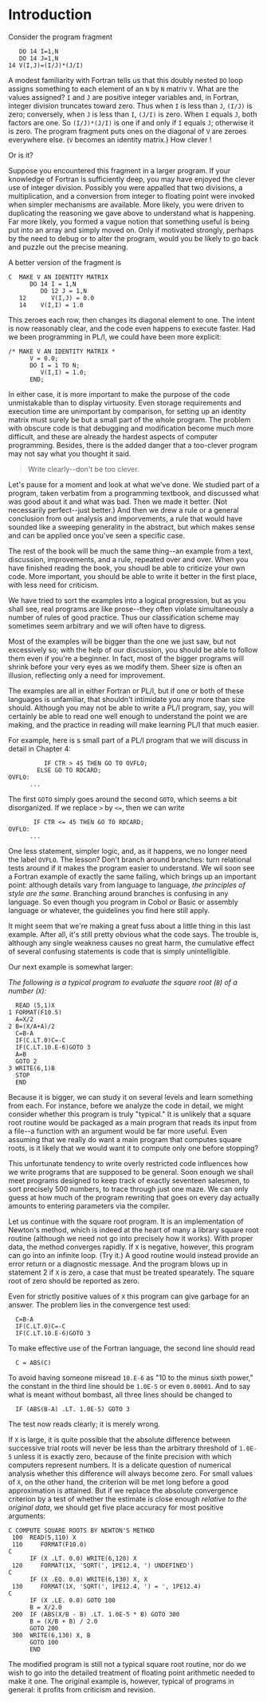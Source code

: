 # Introduction

Consider the program fragment

       DO 14 I=1,N
       DO 14 J=1,N
    14 V(I,J)=(I/J)*(J/I)

A modest familiarity with Fortran tells us that this doubly nested `DO` loop assigns something to each element of an `N` by `N` matriv `V`. What are the values assigned? `I` and `J` are positive integer variables and, in Fortran, integer division truncates toward zero. Thus when `I` is less than `J`, `(I/J)` is zero; conversely, when `J` is less than `I`, `(J/I)` is zero. When `I` equals `J`, both factors are one. So `(I/J)*(J/I)` is one if and only if `I` equals `J`; otherwise it is zero. The program fragment puts ones on the diagonal of `V` are zeroes everywhere else. (`V` becomes an identity matrix.) How clever !

Or is it?

Suppose you encountered this fragment in a larger program. If your knowledge of Fortran is sufficiently deep, you may have enjoyed the clever use of integer division. Possibly you were appalled that two divisions, a multiplication, and a conversion from integer to floating point were invoked when simpler mechanisms are available. More likely, you were driven to duplicating the reasoning we gave above to understand what is happening. Far more likely, you formed a vague notion that something useful is being put into an array and simply moved on. Only if motivated strongly, perhaps by the need to debug or to alter the program, would you be likely to go back and puzzle out the precise meaning.

A better version of the fragment is

    C  MAKE V AN IDENTITY MATRIX
          DO 14 I = 1,N
             DO 12 J = 1,N
       12       V(I,J) = 0.0
       14    V(I,I) = 1.0

This zeroes each row, then changes its diagonal element to one. The intent is now reasonably clear, and the code even happens to execute faster. Had we been programming in PL/I, we could have been more explicit:

    /* MAKE V AN IDENTITY MATRIX *
          V = 0.0;
          DO I = 1 TO N;
             V(I,I) = 1.0;
          END;

In either case, it is more important to make the purpose of the code unmistakable than to display virtuosity. Even storage requirements and execution time are unimportant by comparison, for setting up an identity matrix must surely be but a small part of the whole program. The problem with obscure code is that debugging and modification become much more difficult, and these are already the hardest aspects of computer programming. Besides, there is the added danger that a too-clever program may not say what you thought it said.

> Write clearly--don't be too clever.

Let's pause for a moment and look at what we've done. We studied part of a program, taken verbatim from a programming textbook, and discussed what was good about it and what was bad. Then we made it better. (Not necessarily perfect--just better.) And then we drew a rule or a general conclusion from out analysis and imporvements, a rule that would have sounded like a sweeping generality in the abstract, but which makes sense and can be applied once you've seen a specific case.

The rest of the book will be much the same thing--an example from a text, discussion, improvements, and a rule, repeated over and over. When you have finished reading the book, you shoudl be able to criticize your own code. More important, you should be able to write it better in the first place, with less need for criticism.

We have tried to sort the examples into a logical progression, but as you shall see, real programs are like prose--they often violate simultaneously a number of rules of good practice. Thus our classification scheme may sometimes seem arbitrary and we will often have to digress.

Most of the examples will be bigger than the one we just saw, but not excessively so; with the help of our discussion, you should be able to follow them even if you're a beginner. In fact, most of the bigger programs will shrink before your very eyes as we modify them. Sheer size is often an illusion, reflecting only a need for improvement.

The examples are all in either Fortran or PL/I, but if one or both of these languages is unfamiliar, that shouldn't intimidate you any more than size should. Although you may not be able to write a PL/I program, say, you will certainly be able to read one well enough to understand the point we are making, and the practice in reading will make learning PL/I that much easier.

For example, here is s small part of a PL/I program that we will discuss in detail in Chapter 4:

              IF CTR > 45 THEN GO TO OVFLO;
            ELSE GO TO RDCARD;
    OVFLO:
          ...

The first `GOTO` simply goes around the second `GOTO`, which seems a bit disorganized. If we replace `>` by `<=`, then we can write

           IF CTR <= 45 THEN GO TO RDCARD;
    OVFLO:
          ...

One less statement, simpler logic, and, as it happens, we no longer need the label `OVFLO`. The lesson? Don't branch around branches: turn relational tests around if it makes the program easier to understand. We wil soon see a Fortran example of exactly the same failing, which brings up an important point: although details vary from language to language, *the principles of style are the same*. Branching around branches is confusing in any language. So even though you program in Cobol or Basic or assembly language or whatever, the guidelines you find here still apply.

It might seem that we're making a great fuss about a little thing in this last example. After all, it's still pretty obvious what the code says. The trouble is, although any single weakness causes no great harm, the cumulative effect of several confusing statements is code that is simply unintelligible.

Our next example is somewhat larger:

_The following is a typical program to evaluate the square root (`B`) of a number (`X`):_

      READ (5,1)X
    1 FORMAT(F10.5)
      A=X/2
    2 B=(X/A+A)/2
      C=B-A
      IF(C.LT.0)C=-C
      IF(C.LT.10.E-6)GOTO 3
      A=B
      GOTO 2
    3 WRITE(6,1)B
      STOP
      END

Because it is bigger, we can study it on several levels and learn something from each. For instance, before we analyze the code in detail, we might consider whether this program is truly "typical." It is unlikely that a square root routine would be packaged as a main program that reads its input from a file--a function with an argument would be far more useful. Even assuming that we really do want a main program that computes square roots, is it likely that we would want it to compute only one before stopping?

This unfortunate tendency to write overly restricted code influences how we write programs that are supposed to be general. Soon enough we shall meet programs designed to keep track of exactly seventeen salesmen, to sort precisely 500 numbers, to trace through just one maze. We can only guess at how much of the program rewriting that goes on every day actually amounts to entering parameters via the compiler.

Let us continue with the square root program. It is an implementation of Newton's method, which is indeed at the heart of many a library square root routine (although we need not go into precisely how it works). With proper data, the method converges rapidly. If `X` is negative, however, this program can go into an infinite loop. (Try it.) A good routine would instead provide an error return or a diagnostic message. And the program blows up in statement 2 if `X` is zero, a case that must be treated spearately. The square root of zero should be reported as zero.

Even for strictly positive values of `X` this program can give garbage for an answer. The problem lies in the convergence test used:

      C=B-A
      IF(C.LT.0)C=-C
      IF(C.LT.10.E-6)GOTO 3

To make effective use of the Fortran language, the second line should read

      C = ABS(C)

To avoid having someone misread `10.E-6` as "10 to the minus sixth power," the constant in the third line should be `1.0E-5` or even `0.00001`. And to say what is meant without bombast, all three lines should be changed to

      IF (ABS(B-A) .LT. 1.0E-5) GOTO 3

The test now reads clearly; it is merely wrong.

If `X` is large, it is quite possible that the absolute difference between successive trial roots will never be less than the arbitrary threshold of `1.0E-5` unless it is exactly zero, because of the finite precision with which computers represent numbers. It is a delicate question of numerical analysis whether this difference will always become zero. For small values of `X`, on the other hand, the criterion will be met long before a good approximation is attained. But if we replace the absolute convergence criterion by a test of whether the estimate is close enough *relative to the original data*, we should get five place accuracy for most positive arguments:

    C COMPUTE SQUARE ROOTS BY NEWTON'S METHOD
     100  READ(5,110) X
     110     FORMAT(F10.0)
    C
          IF (X .LT. 0.0) WRITE(6,120) X
     120     FORMAT(1X, 'SQRT(', 1PE12.4, ') UNDEFINED')
    C
          IF (X .EQ. 0.0) WRITE(6,130) X, X
     130     FORMAT(1X, 'SQRT(', 1PE12.4, ') = ', 1PE12.4)
    C
          IF (X .LE. 0.0) GOTO 100
          B = X/2.0
     200  IF (ABS(X/B - B) .LT. 1.0E-5 * B) GOTO 300
          B = (X/B + B) / 2.0
          GOTO 200
     300  WRITE(6,130) X, B
          GOTO 100
          END

The modified program is still not a typical square root routine, nor do we wish to go into the detailed treatment of floating point arithmetic needed to make it one. The original example is, however, typical of programs in general: it profits from criticism and revision.
